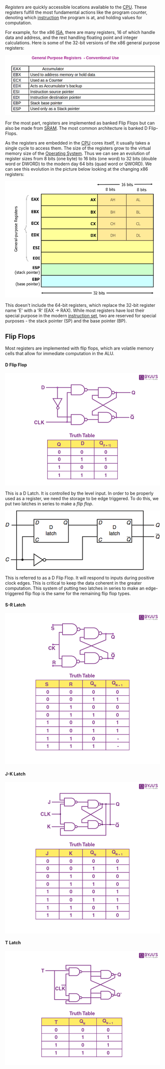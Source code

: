 *Registers* are quickly accessible locations available to the [CPU](CPU.md). These registers fulfill the most fundamental actions like the program counter, denoting which [instruction](Assembly.md) the program is at, and holding values for computation.

For example, for the x86 [ISA](ISA.md), there are many registers, 16 of which handle data and address, and the rest handling floating point and integer calculations. Here is some of the 32-bit versions of the x86 general purpose registers:

![](../../Attachments/Pasted%20image%2020230115163032.png)

For the most part, registers are implemented as banked Flip Flops but can also be made from [SRAM](Memory%20&%20Cache.md). The most common architecture is banked D Flip-Flops.

As the registers are embedded in the [CPU](CPU.md) cores itself, it usually takes a single cycle to access them. The size of the registers grow to the virtual memory size of the [Operating System](../Systems/Operating%20System.md). Thus we can see an evolution of register sizes from 8 bits (one byte) to 16 bits (one word) to 32 bits (double word or DWORD) to the modern day 64 bits (quad word or QWORD). We can see this evolution in the picture below looking at the changing x86 registers:

![](../../Attachments/Pasted%20image%2020230115180456.png)

This doesn't include the 64-bit registers, which replace the 32-bit register name 'E' with a 'R' (EAX -> RAX). While most registers have lost their special purpose in the modern [instruction set](ISA.md), two are reserved for special purposes - the stack pointer (SP) and the base pointer (BP).


## Flip Flops

Most registers are implemented with flip flops, which are volatile memory cells that allow for immediate computation in the ALU.


#### D Flip Flop

![](../../Attachments/Pasted%20image%2020230115175502.png)

This is a D Latch. It is controlled by the level input. In order to be properly used as a register, we need the storage to be edge triggered. To do this, we put two latches in series to make a *flip flop*.

![](../../Attachments/Pasted%20image%2020230115175650.png)

This is referred to as a D Flip Flop. It will respond to inputs during positive clock edges. This is critical to keep the data coherent in the greater computation. This system of putting two latches in series to make an edge-triggered flip flop is the same for the remaining flip flop types.

#### S-R Latch

![](../../Attachments/Pasted%20image%2020230115175919.png)


#### J-K Latch

![](../../Attachments/Pasted%20image%2020230115175936.png)


#### T Latch

![](../../Attachments/Pasted%20image%2020230115180012.png)

